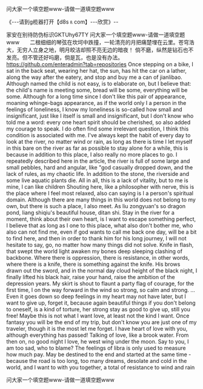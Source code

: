 问大家一个填空题www-请做一道填空题www

《---请到g榄器打开【d8s⒏com】---欣赏》--

家安在别待防伪标识GKTUhy67TY
问大家一个填空题www-请做一道填空题www　　二根细细的琴弦在坎坷中跌撞，一轮清亮的月把痛楚埋在云里。苍穹浩大，无穷人立身之地，明月皎洁却照不亮无边的暗夜！
倘不磨，纵然是钻石也不发亮。但不管还好吗磨，倘是瓦，也是没有办法。
https://github.com/enteradmin?tab=repositories
Once stepping on a bike, I sat in the back seat, wearing her hat, the sun, has hit the car on a lather, along the way after the eatery, and stop and buy me a can of jianlibao.
Although named the child is not easy, is to elaborate on, but I believe that: the child's name is meeting some, bread will be some, everything will be some.
Although for a long time since I don't like this pair of appearance, moaning whinge-bags appearance, as if the world only I a person in the feelings of loneliness, I know my loneliness is so-called how small and insignificant, just like I itself is small and insignificant, but I don't know who told me a word: every one heart spirit should be cherished, so also added my courage to speak.
I do often find some irrelevant question, I think this condition is associated with me.
I've always kept the habit of every day to look at the river, no matter wind or rain, as long as there is time I let myself in this bare on the river as far as possible to stay alone for a while, this is because in addition to this place, I also really no more places to go.
I repeatedly described here in the article, the river is full of some large and small pebbles, hard and angular, like "god casually dropped down, and the lack of rules, as my chaotic life.
In addition to the stone, the riverside and some live aquatic plants die.
All in all, this is a lack of vitality, but to me is mine, I can like children Shouting here, like a philosopher with nerve, this is the place where I feel most relaxed, also can saying is I a person's spiritual domain.
Although there are many things in this world does not belong to my own, but there is such a place, I also meet.
As liu zongyuan's so dragon pond, liang shiqiu's beautiful house, ditan shi.
Stay in the river for a moment, think about their own heart, is I want to escape something perfect, I believe that as long as I one to this place, what also don't bother me, who also can not find me, even if god wants to call me back one day, will be a bit to find here, and then in order to thank him for his long journey, I will not hesitate to say, go, no matter how many things did not solve.
Knife in flash, that swept the world light awaken my bones deep sleeping clashing of backbone.
Where there is oppression, there is resistance, in other words, where there is a knife, there is something against the knife.
His brows drawn out the sword, and in the normal day cloud height of the black night, I finally lifted his black hair, raise your hand, raise the ambition of the depression years.
My skirt is shout to flaunt a party flag of courage, for the first time, I on the way forward in the wind so strong, so calm and strong.
...
Even it goes down so deep feelings in my heart may not have later, but I want to give up, forget it, because again beautiful things if you don't belong to oneself, is a kind of torture, her strong stay as good to give up, still you free!
Maybe this is not what I want love, at least not the kind I want.
Once fantasy you will be the end of my trip, but don't know you are just one of my traveler, though it is the most let me forget.
I have heart of love with you, although everything has passed!
Talking of love, like a brook water.
From then on, no good night I love, he west wing under the moon.
Say to you, I am too sad, who to blame?
The feelings of libra is only used to measure how much pay.
May be destined to the end and started at the same time - because the road is too long, too many dreams, desolate and cold in the world, and I want to with you together, a total of resistance to wind and rain




问大家一个填空题www-请做一道填空题www
